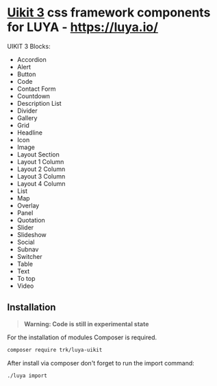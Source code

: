# [Uikit 3](https://getuikit.com/) css framework components for LUYA - https://luya.io/

UIKIT 3 Blocks:

+ Accordion
+ Alert
+ Button
+ Code
+ Contact Form
+ Countdown
+ Description List
+ Divider
+ Gallery
+ Grid
+ Headline
+ Icon
+ Image
+ Layout Section
+ Layout 1 Column
+ Layout 2 Column
+ Layout 3 Column
+ Layout 4 Column
+ List
+ Map
+ Overlay
+ Panel
+ Quotation
+ Slider
+ Slideshow
+ Social
+ Subnav
+ Switcher
+ Table
+ Text
+ To top
+ Video

## Installation

> **Warning: Code is still in experimental state**

For the installation of modules Composer is required.

```sh
composer require trk/luya-uikit
```

After install via composer don't forget to run the import command:

```sh
./luya import
```
